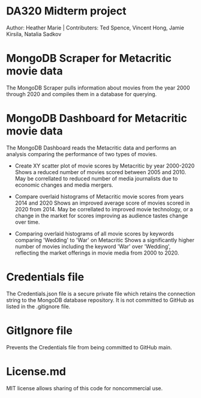 # DA320 Midterm project
Author: Heather Marie | 
Contributers: Ted Spence, Vincent Hong, Jamie Kirsila, Natalia Sadkov

# MongoDB Scraper for Metacritic movie data
The MongoDB Scraper pulls information about movies from the year 2000 through 2020 and compiles them in a database for querying.

# MongoDB Dashboard for Metacritic movie data
The MongoDB Dashboard reads the Metacritic data and performs an analysis comparing the performance of two types of movies. 

- Create XY scatter plot of movie scores by Metacritic by year 2000-2020
Shows a reduced number of movies scored between 2005 and 2010.  May be correllated to reduced number of media journalists due to economic changes and media mergers.

- Compare overlaid histograms of Metacritic movie scores from years 2014 and 2020
Shows an improved average score of movies scored in 2020 from 2014.  May be correllated to improved movie technology, or a change in the market for scores improving as audience tastes change over time.

- Comparing overlaid histograms of all movie scores by keywords comparing 'Wedding' to 'War' on Metacritic
Shows a significantly higher number of movies including the keyword 'War' over 'Wedding', reflecting the market offerings in movie media from 2000 to 2020.

# Credentials file
The Credentials.json file is a secure private file which retains the connection string to the MongoDB database repository.  It is not committed to GitHub as listed in the .gitignore file.

# GitIgnore file
Prevents the Credentials file from being committed to GitHub main.

# License.md
MIT license allows sharing of this code for noncommercial use.